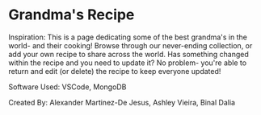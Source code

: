 # Grandma's Recipe

Inspiration: This is a page dedicating some of the best grandma's in the world- and their cooking! Browse through our never-ending collection, or add your own recipe to share across the world. Has something changed within the recipe and you need to update it? No problem- you're able to return and edit (or delete) the recipe to keep everyone updated!

Software Used: VSCode, MongoDB

Created By: Alexander Martinez-De Jesus, Ashley Vieira, Binal Dalia
